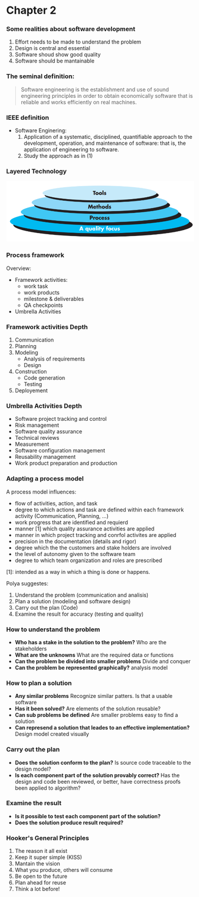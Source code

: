 # Chapter 2

### Some realities about software development

1. Effort needs to be made to understand the problem
2. Design is central and essential
3. Software shoud show good quality
4. Software should be mantainable

### The seminal definition:

> Software engineering is the establishment and use of sound engineering principles in order to obtain economically software that is reliable and works efficiently on real machines.

### IEEE definition

-   Software Enginering:
    1. Application of a systematic, disciplined, quantifiable approach to the development, operation, and maintenance of software: that is, the application of engineering to software.
    2. Study the approach as in (1)

### Layered Technology

![Layered technology](./assets/img1.png)

### Process framework

Overview:

-   Framework activities:
    -   work task
    -   work products
    -   milestone & deliverables
    -   QA checkpoints
-   Umbrella Activities

### Framework activities Depth

1. Communication
2. Planning
3. Modeling
    - Analysis of requirements
    - Design
4. Construction
    - Code generation
    - Testing
5. Deployement

### Umbrella Activities Depth

-   Software project tracking and control
-   Risk management
-   Software quality assurance
-   Technical reviews
-   Measurement
-   Software configuration management
-   Reusability management
-   Work product preparation and production

### Adapting a process model

A process model influences:

-   flow of activities, action, and task
-   degree to which actions and task are defined within each framework activity (Communication, Planning, ...)
-   work progress that are identified and requierd
-   manner [1] which quality assurance activities are applied
-   manner in which project tracking and conrfol activites are applied
-   precision in the documentation (details and rigor)
-   degree which the the customers and stake holders are involved
-   the level of autonomy given to the software team
-   degree to which team organization and roles are prescribed

[1]: intended as a way in which a thing is done or happens.

Polya suggestes:

1. Understand the problem (communication and analisis)
2. Plan a solution (modeling and software design)
3. Carry out the plan (Code)
4. Examine the result for accuracy (testing and quality)

### How to understand the problem

-   **Who has a stake in the solution to the problem?** Who are the stakeholders
-   **What are the unknowns** What are the required data or functions
-   **Can the problem be divided into smaller problems** Divide and conquer
-   **Can the problem be represented graphically?** analysis model

### How to plan a solution

-   **Any similar problems** Recognize similar patters. Is that a usable software
-   **Has it been solved?** Are elements of the solution reusable?
-   **Can sub problems be defined** Are smaller problems easy to find a solution
-   **Can represend a solution that leades to an effective implementation?** Design model created visually

### Carry out the plan

-   **Does the solution conform to the plan?** Is source code traceable to the design model?
-   **Is each component part of the solution provably correct?** Has the design and code been reviewed, or better, have correctness proofs been applied to algorithm?

### Examine the result

-   **Is it possible to test each component part of the solution?**
-   **Does the solution produce result required?**

### Hooker's General Principles

1. The reason it all exist
2. Keep it super simple (KISS)
3. Mantain the vision
4. What you produce, others will consume
5. Be open to the future
6. Plan ahead for reuse
7. Think a lot before!
